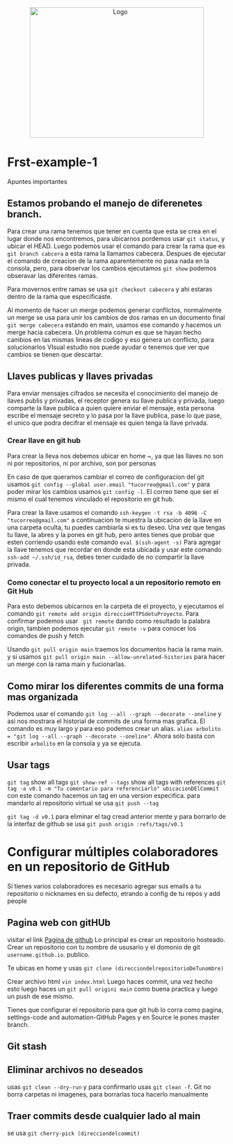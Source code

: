 <div align="center">
	<a href="https://wureset.com/">
		<img src="https://media.citizen.co.za/wp-content/uploads/2022/01/F3-1.jpg" alt="Logo" height="300" width="400">
	</a>
</div>


# Frst-example-1
Apuntes importantes
## Estamos probando el manejo de diferenetes branch.
Para crear una rama tenemos que tener en cuenta que esta se crea en el lugar donde nos encontremos, para ubicarnos pordemos usar ```git status```, y ubicar el HEAD.
Luego podemos usar el comando para crear la rama que es ``` git branch cabcera``` a esta rama la llamamos cabecera. Despues de ejecutar el comando de creacion de la rama aparentemente no pasa nada en la consola, pero, para observar los cambios ejecutamos ```git show``` podemos obseravar las diferentes ramas.

Para movernos entre ramas se usa ```git checkout cabecera``` y ahi estaras dentro de la rama que especificaste.


Al momento de hacer un merge podemos generar conflictos, normalmente un merge se usa para unir los cambios de dos ramas en un documento final ``` git merge cabecera``` estando en main, usamos ese comando y hacemos un merge hacia cabecera.
Un problema comun es que se hayan hecho cambios en las mismas lineas de codigo y eso genera un conflicto, para solucionarlos VIsual estudio nos puede ayudar o tenemos que ver que cambios se tienen que descartar.

## Llaves publicas y llaves privadas

Para enviar mensajes cifrados se necesita el conocimiento del manejo de llaves publis y privadas, el receptor genera su llave publica y privada, luego comparte la llave publica a quien quiere enviar el mensaje, esta persona escribe el mensaje secreto y lo pasa por la llave publica, pase lo que pase, el unico que podra decifrar el mensaje es quien tenga la llave privada.
### Crear llave en git hub

Para crear la lleva nos debemos ubicar en home ~, ya que las llaves no son ni por repositorios, ni por archivo, son por personas

En caso de que queramos cambiar el correo de configuracion del git usamos ```git config --global user.email "tucorreo@gmail.com"``` y para poder mirar los cambios usamos ```git config -l```. El correo tiene que ser el mismo el cual tenemos vinculado el repositorio en git hub.

Para crear la llave usamos el comando ```ssh-keygen -t rsa -b 4096 -C "tucorreo@gmail.com"```
a continuacion te muestra la ubicacion de la llave en una carpeta oculta, tu puedes cambiarla si es tu deseo.
Una vez que tengas tu llave, la abres y la pones en git hub, pero antes tienes que probar que esten corriendo usando este comando ```eval $(ssh-agent -s)```
Para agregar la llave tenemos que recordar en donde esta ubicada y usar este comando ```ssh-add ~/.ssh/id_rsa```, debes tener cuidado de no compartir la llave privada.

### Como conectar el tu proyecto local a un repositorio remoto en Git Hub

Para esto debemos ubicarnos en la carpeta de el proyecto, y ejecutamos el comando ```git remote add origin direccioHTTPSdetuProyecto```.
Para confirmar podemos usar ``` git remote``` dando como resultado la palabra origin, tambien podemos ejecutar ```git remote -v``` para conocer los comandos de push y fetch

Usando ```git pull origin main``` traemos los documentos hacia la rama main.
y si usamos ```git pull origin main --allow-unrelated-histories``` para hacer un merge con la rama main y fucionarlas.

## Como mirar los diferentes commits de una forma mas organizada

Podemos usar el comando ```git log --all --graph --decorate --oneline``` y asi nos mostrara el historial de commits de una forma mas grafica. El comando es muy largo y para eso podemos crear un alias. 
```alias arbolito = "git log --all --graph --decorate --oneline"```. Ahora solo basta con escribir ```arbolito``` en la consola y ya se ejecuta.

## Usar tags
```git tag``` show all tags
```git show-ref --tags``` show all tags with references
```git tag -a v0.1 -m "Tu comentario para referenciarlo" ubicacionDElCommit``` con este comando hacemos un tag en una version especifica.
para mandarlo al repositorio virtual se usa ```git push --tag```

```git tag -d v0.1``` para eliminar el tag cread anterior mente
y para borrarlo de la interfaz de github se usa ```git push origin :refs/tags/v0.1```
# Configurar múltiples colaboradores en un repositorio de GitHub

Si tienes varios colaboradores es necesario agregar sus emails a tu repositorio o nicknames en su defecto, etrando a config de tu repos y add people

## Pagina web con gitHUb

visitar el link [Pagina de github](https://pages.github.com/)
Lo principal es crear un repositorio hosteado. Crear un repositorio con tu nombre de ususario y el domonio de git ```username.github.io```. publico.

Te ubicas en home y usas ```git clone (direcciondelrepositorioDeTunombre)```

Crear archivo html ```vin index.html```
Luego haces commit, una vez hecho esto luego haces un ```git pull origini main``` como buena practica y luego un push de ese mismo.

Tienes que configurar el repositorio para que git hub lo corra como pagina, settings-code and automation-GitHub Pages y en Source le pones master branch. 

## Git stash

## Eliminar archivos no deseados

usas ```git clean --dry-run``` y para confirmarlo usas ```git clean -f```. Git no borra carpetas ni imagenes, para borrarlas toca hacerlo manualmente 

## Traer commits desde cualquier lado al main

se usa ```git cherry-pick (direcciondelcommit)```